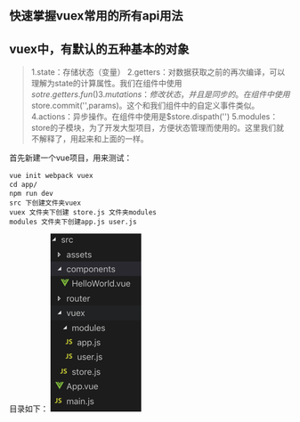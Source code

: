 ## 快速掌握vuex常用的所有api用法

## vuex中，有默认的五种基本的对象

> 1.state：存储状态（变量）
  2.getters：对数据获取之前的再次编译，可以理解为state的计算属性。我们在组件中使用 $sotre.getters.fun()
  3.mutations：修改状态，并且是同步的。在组件中使用$store.commit('',params)。这个和我们组件中的自定义事件类似。
  4.actions：异步操作。在组件中使用是$store.dispath('')
  5.modules：store的子模块，为了开发大型项目，方便状态管理而使用的。这里我们就不解释了，用起来和上面的一样。

首先新建一个vue项目，用来测试：
```
vue init webpack vuex
cd app/
npm run dev
src 下创建文件夹vuex
vuex 文件夹下创建 store.js 文件夹modules
modules 文件夹下创建app.js user.js
```
目录如下：
![blockchain](https://raw.githubusercontent.com/xiaosongread/vuex/master/img-folder/1.png)






















